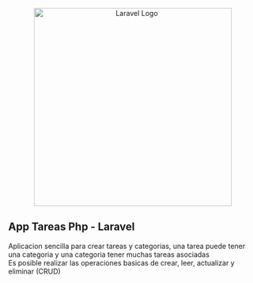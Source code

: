 <p align="center"><a href="https://laravel.com" target="_blank"><img src="https://raw.githubusercontent.com/laravel/art/master/logo-lockup/5%20SVG/2%20CMYK/1%20Full%20Color/laravel-logolockup-cmyk-red.svg" width="400" alt="Laravel Logo"></a></p>



## App Tareas Php - Laravel

Aplicacion sencilla para crear tareas y categorias, una tarea puede tener una categoria y una categoria tener muchas tareas asociadas <br>
Es posible realizar las operaciones basicas de crear, leer, actualizar y eliminar (CRUD)



